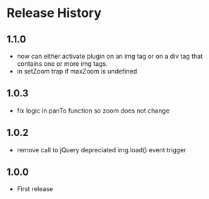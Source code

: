 # Release History
## 1.1.0
- now can either activate plugin on an img tag or on a div tag that contains one or more img tags.
- in setZoom trap if maxZoom is undefined
## 1.0.3
- fix logic in panTo function so zoom does not change
## 1.0.2
- remove call to jQuery depreciated img.load() event trigger

## 1.0.0
- First release 
